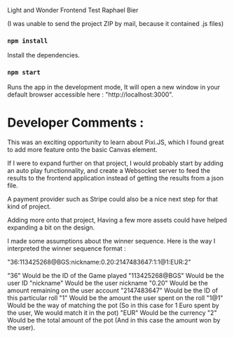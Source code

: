 Light and Wonder Frontend Test Raphael Bier 

(I was unable to send the project ZIP by mail, because it contained .js files)

### `npm install`

Install the dependencies.

### `npm start`

Runs the app in the development mode, It will open a new window in your default browser accessible here : "http://localhost:3000".

# Developer Comments :

This was an exciting opportunity to learn about Pixi.JS, which I found great to add more feature onto the basic Canvas element.

If I were to expand further on that project, I would probably start by adding an auto play functionnality, and create a Websocket server to feed the results to the frontend application instead of getting the results from a json file.

A payment provider such as Stripe could also be a nice next step for that kind of project.

Adding more onto that project, Having a few more assets could have helped expanding a bit on the design.

I made some assumptions about the winner sequence. Here is the way I interpreted the winner sequence format :

"36:113425268@BGS:nickname:0.20:2147483647:1:1@1:EUR:2"

"36" Would be the ID of the Game played
"113425268@BGS" Would be the user ID
"nickname" Would be the user nickname
"0.20" Would be the amount remaining on the user account
"2147483647" Would be the ID of this particular roll
"1" Would be the amount the user spent on the roll
"1@1" Would be the way of matching the pot (So in this case for 1 Euro spent by the user, We would match it in the pot)
"EUR" Would be the currency
"2" Would be the total amount of the pot (And in this case the amount won by the user).
